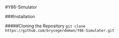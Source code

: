 #Y86-Simulator

###Installation

#####Cloning the Repository
`git clone https://github.com/brycegerdeman/Y86-Simulater.git`
